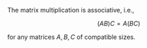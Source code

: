 The matrix multiplication is associative, i.e., 

$$
(AB)C = A(BC)
$$

for any matrices $A, B, C$ of compatible sizes.
